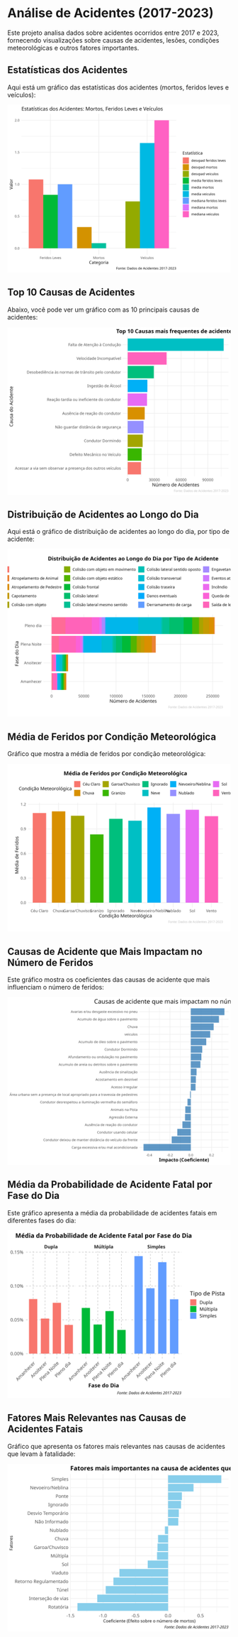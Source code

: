 # Análise de Acidentes (2017-2023)

Este projeto analisa dados sobre acidentes ocorridos entre 2017 e 2023, fornecendo visualizações sobre causas de acidentes, lesões, condições meteorológicas e outros fatores importantes.

## Estatísticas dos Acidentes

Aqui está um gráfico das estatísticas dos acidentes (mortos, feridos leves e veículos):

![Gráfico Estatísticas](images/grafico_estatisticas_acidentes.png)

## Top 10 Causas de Acidentes

Abaixo, você pode ver um gráfico com as 10 principais causas de acidentes:

![Top 10 Causas de Acidentes](images/grafico_top_10_causas.png)

## Distribuição de Acidentes ao Longo do Dia

Aqui está o gráfico de distribuição de acidentes ao longo do dia, por tipo de acidente:

![Distribuição de Acidentes](images/grafico_distribuicao_acidentes.png)

## Média de Feridos por Condição Meteorológica

Gráfico que mostra a média de feridos por condição meteorológica:

![Média de Feridos por Condição Meteorológica](images/grafico_lesoes_condicao_meteorologica.png)

## Causas de Acidente que Mais Impactam no Número de Feridos

Este gráfico mostra os coeficientes das causas de acidente que mais influenciam o número de feridos:

![Causas de Acidente que Mais Impactam](images/grafico_coeficiente_impacto_feridos.png)

## Média da Probabilidade de Acidente Fatal por Fase do Dia

Este gráfico apresenta a média da probabilidade de acidentes fatais em diferentes fases do dia:

![Média da Probabilidade de Acidente Fatal](images/grafico_probabilidade_acidentesf_pdia.png)

## Fatores Mais Relevantes nas Causas de Acidentes Fatais

Gráfico que apresenta os fatores mais relevantes nas causas de acidentes que levam à fatalidade:

![Fatores Relevantes](images/grafico_fatores_relevantes_nmortos.png)
